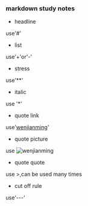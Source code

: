 ### markdown study notes

+ headline

use'#'

+ list

use'+'or'-'

+ stress

use'**'

+ italic

use '*'

+ quote link

use'[wenjianming](pace)'

+ quote picture

use ![wenjianming](pace)

+ quote quote

use >,can be used many times

+ cut off rule

use'---'





